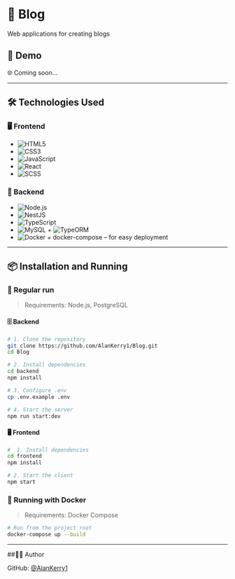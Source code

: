 # 💬 Blog

Web applications for creating blogs

## 🚀 Demo

🌐 Coming soon...

---

## 🛠️ Technologies Used

### 🖥️ Frontend
- ![HTML5](https://img.shields.io/badge/HTML5-%23E34F26.svg?&logo=html5&logoColor=white)
- ![CSS3](https://img.shields.io/badge/CSS3-%231572B6.svg?&logo=css3&logoColor=white)
- ![JavaScript](https://img.shields.io/badge/JavaScript-%23F7DF1E.svg?&logo=javascript&logoColor=black)
- ![React](https://img.shields.io/badge/React-%2361DAFB.svg?&logo=react&logoColor=black)
- ![SCSS](https://img.shields.io/badge/SCSS-%23CD6799.svg?&logo=sass&logoColor=white)

### 🧪 Backend 
- ![Node.js](https://img.shields.io/badge/Node.js-18.x-green?logo=node.js)
- ![NestJS](https://img.shields.io/badge/NestJS-E0234E.svg?&logo=nestjs&logoColor=white)
- ![TypeScript](https://img.shields.io/badge/TypeScript-%23007ACC.svg?&logo=typescript&logoColor=white)
- ![MySQL](https://img.shields.io/badge/MySQL-%234479A1.svg?&logo=mysql&logoColor=white) + ![TypeORM](https://img.shields.io/badge/TypeORM-262627.svg?color=blue)
- ![Docker](https://img.shields.io/badge/Docker-%230db7ed.svg?&logo=docker&logoColor=white) + docker-compose – for easy deployment

---

## 📦 Installation and Running

### 🔧 Regular run

> Requirements: Node.js, PostgreSQL

#### 🗄️ Backend

```bash
# 1. Clone the repository
git clone https://github.com/AlanKerry1/Blog.git
cd Blog

# 2. Install dependencies
cd backend
npm install

# 3. Configure .env
cp .env.example .env

# 4. Start the server
npm run start:dev
```

#### 🖥️ Frontend

```bash
#  1. Install dependencies
cd frontend
npm install

# 2. Start the client
npm start
```

### 🐳 Running with Docker

> Requirements: Docker Compose

```bash
# Run from the project root
docker-compose up --build
```

---

##👨‍💻 Author

GitHub: [@AlanKerry1](https://github.com/AlanKerry1)

